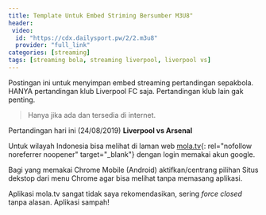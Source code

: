 ```yaml
---
title: Template Untuk Embed Striming Bersumber M3U8"
header:
 video:
  id: "https://cdx.dailysport.pw/2/2.m3u8"
  provider: "full_link"
categories: [streaming]
tags: [streaming bola, streaming liverpool, liverpool vs]
---
```

Postingan ini untuk menyimpan embed streaming pertandingan sepakbola. HANYA pertandingan klub Liverpool FC saja. Pertandingan klub lain gak penting.

> Hanya jika ada dan tersedia di internet.

Pertandingan hari ini (24/08/2019) **Liverpool vs Arsenal**

Untuk wilayah Indonesia bisa melihat di laman web [mola.tv](https://mola.tv/watch?v=vd65950609){: rel="nofollow noreferrer noopener" target="_blank"} dengan login memakai akun google.

Bagi yang memakai Chrome Mobile (Android) aktifkan/centrang pilihan Situs dekstop dari menu Chrome agar bisa melihat tanpa memasang aplikasi.

Aplikasi mola.tv sangat tidak saya rekomendasikan, sering _force closed_ tanpa alasan. Aplikasi sampah!
